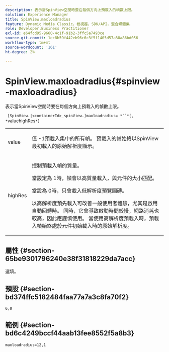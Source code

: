 ```yaml
---
description: 表示當SpinView空閒時要在每個方向上預載入的幀數上限。
solution: Experience Manager
title: SpinView.maxloadradius
feature: Dynamic Media Classic，檢視器，SDK/API，混合媒體集
role: Developer,Business Practitioner
exl-id: e64fcd95-9660-4c1f-91b2-3ffc5a7493ce
source-git-commit: 1ec8b59f442eb96c6c3f5f1405d57a38a86bd056
workflow-type: tm+mt
source-wordcount: '161'
ht-degree: 2%

---
```


# SpinView.maxloadradius{#spinview-maxloadradius}

表示當SpinView空閒時要在每個方向上預載入的幀數上限。

` [SpinView.|<containerId>_spinView.]maxloadradius= *``*[, *`valuehighRes`*]`

<table id="table_06BEA037FA82467CAA88D1CA62AE972E"> 
 <tbody> 
  <tr> 
   <td colname="col1"> <p> <span class="codeph"><span class="varname"> value</span></span> </p> </td> 
   <td colname="col2"> <p> 值<span class="codeph"> -1</span>預載入集中的所有幀。 預載入的幀始終以SpinView最初載入的原始解析度顯示。 </p> </td> 
  </tr> 
  <tr> 
   <td colname="col1"> <p><span class="codeph"><span class="varname"> highRes</span></span> </p> </td> 
   <td colname="col2"> <p> 控制預載入幀的質量。 </p> <p>當設定為<span class="codeph"> 1</span>時，幀會以高質量載入，與元件的大小匹配。 </p> <p>當設為<span class="codeph"> 0</span>時，只會載入低解析度預覽圖磚。 </p> <p>以高解析度預先載入可改善一般使用者體驗，尤其是啟用自動回轉時。 同時，它會導致啟動時間較慢，網路消耗也較高，因此應謹慎使用。 當使用高解析度預載入時，預載入幀始終處於元件初始載入時的原始解析度。 </p> </td> 
  </tr> 
 </tbody> 
</table>

## 屬性 {#section-65be9301796240e38f31818229da7acc}

選填。

## 預設 {#section-bd374ffc5182484faa77a7a3c8fa70f2}

`6,0`

## 範例 {#section-bd6c4249bccf44aab13fee8552f5a8b3}

`maxloadradius=12,1`
